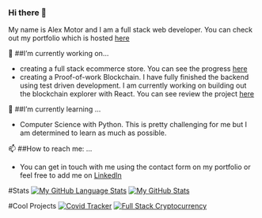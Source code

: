 ### Hi there 👋

My name is Alex Motor and I am a full stack web developer. You can check out my portfolio which is hosted [here](https://portfolio-86140.web.app/)

🔭 ##I’m currently working on...
- creating a full stack ecommerce store. You can see the progress [here](https://github.com/amotor-AM/crypto-tees)
- creating a Proof-of-work Blockchain. I have fully finished the backend using test driven development. 
I am currently working on building out the blockchain explorer with React. You can see review the project [here](https://github.com/amotor-AM/Full-Stack-Cryptocurrency)

🌱 ##I’m currently learning ...
- Computer Science with Python. This is pretty challenging for me but I am determined to learn as
much as possible. 

 📫 ##How to reach me: ...
 - You can get in touch with me using the contact form on my portfolio or feel free to 
 add me on [LinkedIn](https://www.linkedin.com/in/alex-motor-324b9792/)
 
 
#Stats
[![My GitHub Language Stats](https://github-readme-stats.vercel.app/api/top-langs/?username=amotor-AM&langs_count=5&theme=radical)]()
[![My GitHub Stats](https://github-readme-stats.vercel.app/api/?username=amotor-AM&count_private=true&theme=radical&showicons=true)]()

#Cool Projects
[![Covid Tracker](https://github-readme-stats.vercel.app/api/pin/?username=amotor-AM&repo=us-covid-stats)](https://github.com/amotor-AM/us-covid-stats)
[![Full Stack Cryptocurrency](https://github-readme-stats.vercel.app/api/pin/?username=amotor-AM&repo=Full-Stack-Cryptocurrency)](https://github.com/amotor-AM/Full-Stack-Cryptocurrency)


<!--
**amotor-AM/amotor-AM** is a ✨ _special_ ✨ repository because its `README.md` (this file) appears on your GitHub profile.

Here are some ideas to get you started:

- 🔭 I’m currently working on ...
- 🌱 I’m currently learning ...
- 👯 I’m looking to collaborate on ...
- 🤔 I’m looking for help with ...
- 💬 Ask me about ...
- 📫 How to reach me: ...
- 😄 Pronouns: ...
- ⚡ Fun fact: ...
-->
